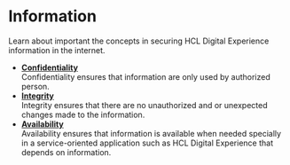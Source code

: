 # Information

Learn about important the concepts in securing HCL Digital Experience information in the internet. 

-   **[Confidentiality](../information/confidentiality)**  
Confidentiality ensures that information are only used by authorized person. 
-   **[Integrity](../information/integrity)**  
Integrity ensures that there are no unauthorized and or unexpected changes made to the information. 
-   **[Availability](../information/availability)**  
Availability ensures that information is available when needed specially in a service-oriented application such as HCL Digital Experience that depends on information.
